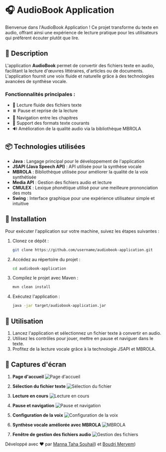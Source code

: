 # 🎧 AudioBook Application

Bienvenue dans l'AudioBook Application ! Ce projet transforme du texte en audio, offrant ainsi une expérience de lecture pratique pour les utilisateurs qui préfèrent écouter plutôt que lire.

## 📝 Description

L'application **AudioBook** permet de convertir des fichiers texte en audio, facilitant la lecture d'œuvres littéraires, d'articles ou de documents. L'application fournit une voix fluide et naturelle grâce à des technologies avancées de synthèse vocale.

### Fonctionnalités principales :
- 📖 Lecture fluide des fichiers texte
- ⏸️ Pause et reprise de la lecture
- 🔄 Navigation entre les chapitres
- 📂 Support des formats texte courants
- 🔊 Amélioration de la qualité audio via la bibliothèque MBROLA

## 📦 Technologies utilisées

- **Java** : Langage principal pour le développement de l'application
- **JSAPI (Java Speech API)** : API utilisée pour la synthèse vocale
- **MBROLA** : Bibliothèque utilisée pour améliorer la qualité de la voix synthétisée
- **Media API** : Gestion des fichiers audio et lecture
- **CMULEX** : Lexique phonétique utilisé pour une meilleure prononciation des mots
- **Swing** : Interface graphique pour une expérience utilisateur simple et intuitive

## 🚀 Installation

Pour exécuter l'application sur votre machine, suivez les étapes suivantes :

1. Clonez ce dépôt :
    ```bash
    git clone https://github.com/username/audiobook-application.git
    ```
2. Accédez au répertoire du projet :
    ```bash
    cd audiobook-application
    ```
3. Compilez le projet avec Maven :
    ```bash
    mvn clean install
    ```
4. Exécutez l'application :
    ```bash
    java -jar target/audiobook-application.jar
    ```

## 🎯 Utilisation

1. Lancez l'application et sélectionnez un fichier texte à convertir en audio.
2. Utilisez les contrôles pour jouer, mettre en pause et naviguer dans le texte.
3. Profitez de la lecture vocale grâce à la technologie JSAPI et MBROLA.

## 📸 Captures d'écran

1. **Page d'accueil**
   ![Page d'accueil](./screenshots/homepage.png)

2. **Sélection du fichier texte**
   ![Sélection du fichier](./screenshots/select-file.png)

3. **Lecture en cours**
   ![Lecture en cours](./screenshots/reading.png)

4. **Pause et navigation**
   ![Pause et navigation](./screenshots/pause.png)

5. **Configuration de la voix**
   ![Configuration de la voix](./screenshots/voice-config.png)

6. **Synthèse vocale améliorée avec MBROLA**
   ![MBROLA](./screenshots/mbrola-voice.png)

7. **Fenêtre de gestion des fichiers audio**
   ![Gestion des fichiers](./screenshots/audio-file-management.png)




Développé avec ❤️ par [Manna Taha Souhail](https://github.com/username)) et [Boudri Meryem]([https://github.com/username](https://github.com/Meryem-Boudri)))
